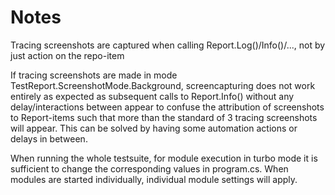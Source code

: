 # Notes

Tracing screenshots are captured when calling Report.Log()/Info()/..., not by just action on the repo-item

If tracing screenshots are made in mode TestReport.ScreenshotMode.Background, screencapturing does not work entirely as expected as subsequent calls to Report.Info() without any delay/interactions between appear to confuse the attribution of screenshots to Report-items such that more than the standard of 3 tracing screenshots will appear. This can be solved by having some automation actions or delays in between.

When running the whole testsuite, for module execution in turbo mode it is sufficient to change the corresponding values in program.cs. When modules are started individually, individual module settings will apply.